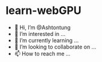 # learn-webGPU


- 👋 Hi, I’m @Ashtontung
- 👀 I’m interested in ...
- 🌱 I’m currently learning ...
- 💞️ I’m looking to collaborate on ...
- 📫 How to reach me ...

<!---
Ashtontung/Ashtontung is a ✨ special ✨ repository because its `README.md` (this file) appears on your GitHub profile.
You can click the Preview link to take a look at your changes.
--->
